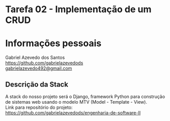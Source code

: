 # Tarefa 02 - Implementação de um CRUD

# Informações pessoais
Gabriel Azevedo dos Santos  
https://github.com/gabrielazevedods  
gabrielazevedo492@gmail.com  

## Descrição da Stack
A stack do nosso projeto será o Django, framework Python para construção de sistemas web usando o modelo MTV (Model - Template - View).   
Link para repositório do projeto: https://github.com/gabrielazevedods/engenharia-de-software-II

